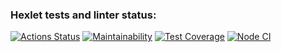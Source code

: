 ### Hexlet tests and linter status:
[![Actions Status](https://github.com/cfyz7/frontend-project-11/workflows/hexlet-check/badge.svg)](https://github.com/cfyz7/frontend-project-11/actions)
[![Maintainability](https://api.codeclimate.com/v1/badges/de2d782a0198659cd2ad/maintainability)](https://codeclimate.com/github/cfyz7/frontend-project-11/maintainability)
[![Test Coverage](https://api.codeclimate.com/v1/badges/de2d782a0198659cd2ad/test_coverage)](https://codeclimate.com/github/cfyz7/frontend-project-11/test_coverage)
[![Node CI](https://github.com/cfyz7/frontend-project-11/actions/workflows/hello-world.yml/badge.svg)](https://github.com/cfyz7/frontend-project-11/actions/workflows/hello-world.yml)
